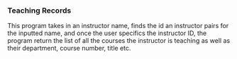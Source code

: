 ### Teaching Records
This program takes in an instructor name, finds the id an instructor pairs for the inputted name, and once the user specifics the instructor ID, the program return the list of all the courses the instructor is teaching as well as their department, course number, title etc.
